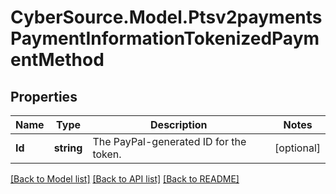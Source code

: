 # CyberSource.Model.Ptsv2paymentsPaymentInformationTokenizedPaymentMethod
## Properties

Name | Type | Description | Notes
------------ | ------------- | ------------- | -------------
**Id** | **string** | The PayPal-generated ID for the token.  | [optional] 

[[Back to Model list]](../README.md#documentation-for-models) [[Back to API list]](../README.md#documentation-for-api-endpoints) [[Back to README]](../README.md)

